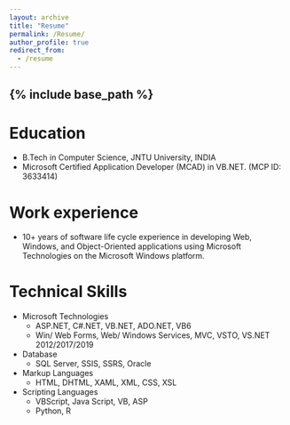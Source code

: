```yaml
---
layout: archive
title: "Resume"
permalink: /Resume/
author_profile: true
redirect_from:
  - /resume
---
```


{% include base_path %}
---------------

Education
======
* B.Tech in Computer Science, JNTU University, INDIA
* Microsoft Certified Application Developer (MCAD) in VB.NET.    (MCP ID: 3633414)

Work experience
======
* 10+ years of software life cycle experience in developing Web, Windows, and Object-Oriented applications using Microsoft Technologies on the Microsoft Windows   platform.

  
Technical Skills
======
* Microsoft Technologies
  * ASP.NET, C#.NET, VB.NET, ADO.NET, VB6
  * Win/ Web Forms, Web/ Windows Services, MVC, VSTO, VS.NET 2012/2017/2019
* Database
  * SQL Server, SSIS, SSRS, Oracle
* Markup Languages
  * HTML, DHTML, XAML, XML, CSS, XSL
* Scripting Languages
  * VBScript, Java Script, VB, ASP 
  * Python, R

<!--
Publications
======
  <ul>{% for post in site.publications %}
    {% include archive-single-cv.html %}
  {% endfor %}</ul>
  
Talks
======
  <ul>{% for post in site.talks %}
    {% include archive-single-talk-cv.html %}
  {% endfor %}</ul>
  
Teaching
======
  <ul>{% for post in site.teaching %}
    {% include archive-single-cv.html %}
  {% endfor %}</ul>


Service and leadership
======
* Currently signed in to 43 different slack teams -->
